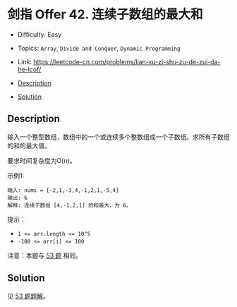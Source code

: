 <!-- omit in toc -->
# 剑指 Offer 42.  连续子数组的最大和

- Difficulty: Easy
- Topics: `Array`, `Divide and Conquer`, `Dynamic Programming`
- Link: https://leetcode-cn.com/problems/lian-xu-zi-shu-zu-de-zui-da-he-lcof/

- [Description](#description)
- [Solution](#solution)

## Description

输入一个整型数组，数组中的一个或连续多个整数组成一个子数组。求所有子数组的和的最大值。

要求时间复杂度为O(n)。
 

示例1:
```
输入: nums = [-2,1,-3,4,-1,2,1,-5,4]
输出: 6
解释: 连续子数组 [4,-1,2,1] 的和最大，为 6。
```

提示：

- `1 <= arr.length <= 10^5`
- `-100 <= arr[i] <= 100`

注意：本题与 [53 题](./53.%20Maximum%20Subarray%20最大子序和.md) 相同。

## Solution

见 [53 题题解](./53.%20Maximum%20Subarray%20最大子序和.md#Solution)。
